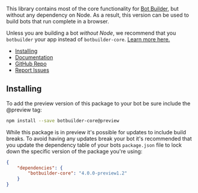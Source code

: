 This library contains most of the core functionality for [Bot Builder](https://github.com/Microsoft/botbuilder-js/tree/master/libraries/botbuilder),
but without any dependency on Node. As a result, this version can be used to build bots that run complete in a browser.

Unless you are building a bot _without Node_, we recommend that you `botbuilder` your app
instead of `botbuilder-core`. [Learn more here.](https://github.com/Microsoft/botbuilder-js/tree/master/libraries/botbuilder/README.md)

- [Installing](#installing)
- [Documentation](https://docs.microsoft.com/en-us/azure/bot-service/bot-service-overview-introduction?view=azure-bot-service-4.0)
- [GitHub Repo](https://github.com/Microsoft/botbuilder-js)
- [Report Issues](https://github.com/Microsoft/botbuilder-js/issues)

## Installing
To add the preview version of this package to your bot be sure include the @preview tag:

```bash
npm install --save botbuilder-core@preview
```

While this package is in preview it's possible for updates to include build breaks. To avoid having any updates break your bot it's recommended that you update the dependency table of your bots `package.json` file to lock down the specific version of the package you're using:

```JSON
{
    "dependencies": {
        "botbuilder-core": "4.0.0-preview1.2"
    }
}
```
